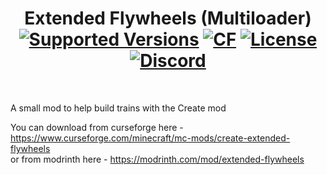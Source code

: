 
<h1 align="center">Extended Flywheels (Multiloader)  <br>
	<a href="https://www.curseforge.com/minecraft/mc-mods/create/files"><img src="https://img.shields.io/badge/Available%20for-MC%201.18.2 TO 1.19.2-c70039" alt="Supported Versions"></a>
  <a href="https://www.curseforge.com/minecraft/mc-mods/create"><img src="http://cf.way2muchnoise.eu/663769.svg" alt="CF"></a>
	<a href="https://github.com/Creators-of-Create/Create/blob/master/LICENSE"><img src="https://img.shields.io/github/license/Creators-of-Create/Create?style=flat&color=900c3f" alt="License"></a>
	<a href="https://discord.gg/hmaD7Se"><img src="https://img.shields.io/discord/891929048895356948?color=5865f2&label=Discord&style=flat" alt="Discord"></a>
</h1>
  <br />

A small mod to help build trains with the Create mod <br/>

You can download from curseforge here - https://www.curseforge.com/minecraft/mc-mods/create-extended-flywheels <br />
or from modrinth here - https://modrinth.com/mod/extended-flywheels
